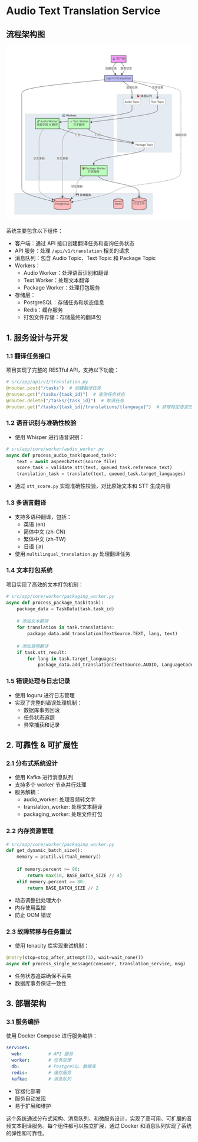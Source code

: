# Audio Text Translation Service

## 流程架构图

![流程架构图](diagram.png)

系统主要包含以下组件：
- 客户端：通过 API 接口创建翻译任务和查询任务状态
- API 服务：处理 `/api/v1/translation` 相关的请求
- 消息队列：包含 Audio Topic、Text Topic 和 Package Topic
- Workers：
  - Audio Worker：处理语音识别和翻译
  - Text Worker：处理文本翻译
  - Package Worker：处理打包服务
- 存储层：
  - PostgreSQL：存储任务和状态信息
  - Redis：缓存服务
  - 打包文件存储：存储最终的翻译包

## 1. 服务设计与开发

### 1.1 翻译任务接口
项目实现了完整的 RESTful API，支持以下功能：

```python
# src/app/api/v1/translation.py
@router.post("/tasks")  # 创建翻译任务
@router.get("/tasks/{task_id}")  # 查询任务状态
@router.delete("/tasks/{task_id}")  # 取消任务
@router.get("/tasks/{task_id}/translations/{language}")  # 获取特定语言的翻译结果
```

### 1.2 语音识别与准确性校验
- 使用 Whisper 进行语音识别：
```python
# src/app/core/worker/audio_worker.py
async def process_audio_task(queued_task):
    text = await aspeech2text(source_file)
    score_task = validate_stt(text, queued_task.reference_text)
    translation_task = translate(text, queued_task.target_languages)
```

- 通过 `stt_score.py` 实现准确性校验，对比原始文本和 STT 生成内容

### 1.3 多语言翻译
- 支持多语种翻译，包括：
  - 英语 (en)
  - 简体中文 (zh-CN)
  - 繁体中文 (zh-TW)
  - 日语 (ja)
- 使用 `multilingual_translation.py` 处理翻译任务

### 1.4 文本打包系统
项目实现了高效的文本打包机制：

```python
# src/app/core/worker/packaging_worker.py
async def process_package_task(task):
    package_data = TaskData(task.task_id)
    
    # 添加文本翻译
    for translation in task.translations:
        package_data.add_translation(TextSource.TEXT, lang, text)
    
    # 添加音频翻译
    if task.stt_result:
        for lang in task.target_languages:
            package_data.add_translation(TextSource.AUDIO, LanguageCode(lang), task.stt_result)
```

### 1.5 错误处理与日志记录
- 使用 loguru 进行日志管理
- 实现了完整的错误处理机制：
  - 数据库事务回滚
  - 任务状态追踪
  - 异常捕获和记录

## 2. 可靠性 & 可扩展性

### 2.1 分布式系统设计
- 使用 Kafka 进行消息队列
- 支持多个 worker 节点并行处理
- 服务解耦：
  - audio_worker: 处理音频转文字
  - translation_worker: 处理文本翻译
  - packaging_worker: 处理文件打包

### 2.2 内存资源管理
```python
# src/app/core/worker/packaging_worker.py
def get_dynamic_batch_size():
    memory = psutil.virtual_memory()
    
    if memory.percent >= 90:
        return max(10, BASE_BATCH_SIZE // 4)
    elif memory.percent >= 80:
        return BASE_BATCH_SIZE // 2
```

- 动态调整批处理大小
- 内存使用监控
- 防止 OOM 错误

### 2.3 故障转移与任务重试
- 使用 tenacity 库实现重试机制：
```python
@retry(stop=stop_after_attempt(3), wait=wait_none())
async def process_single_message(consumer, translation_service, msg)
```

- 任务状态追踪确保不丢失
- 数据库事务保证一致性

## 3. 部署架构

### 3.1 服务编排

使用 Docker Compose 进行服务编排：

```yaml
services:
  web:          # API 服务
  worker:       # 任务处理
  db:           # PostgreSQL 数据库
  redis:        # 缓存服务
  kafka:        # 消息队列
```

- 容器化部署
- 服务自动发现
- 易于扩展和维护

这个系统通过分布式架构、消息队列、和微服务设计，实现了高可用、可扩展的音频文本翻译服务。每个组件都可以独立扩展，通过 Docker 和消息队列实现了系统的弹性和可靠性。
